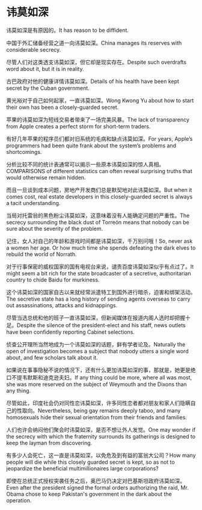 # 讳莫如深

<p><span class="chinese">讳莫如深是有原因的。</span><span class="english">It has reason to be diffident.</span></p>

<p><span class="chinese">中国于外汇储备经营之道一向讳莫如深。</span><span class="english">China manages its reserves with considerable secrecy.</span></p>

<p><span class="chinese">尽管人们对这类透支讳莫如深，但它却是现实存在。</span><span class="english">Despite such overdrafts word about it, but it is in reality.</span></p>

<p><span class="chinese">古巴政府对他的健康详情讳莫如深。</span><span class="english">Details of his health have been kept secret by the Cuban government.</span></p>

<p><span class="chinese">黄光裕对于自己如何起家，一直讳莫如深。</span><span class="english">Wong Kwong Yu about how to start their own has been a closely-guarded secret.</span></p>

<p><span class="chinese">苹果的讳莫如深为短线交易者带来了一场完美风暴。</span><span class="english">The lack of transparency from Apple creates a perfect storm for short-term traders.</span></p>

<p><span class="chinese">有好几年苹果的程序员们都对旧系统的毛病和缺点讳莫如深。</span><span class="english">For years, Apple’s programmers had been quite frank about the system’s problems and shortcomings.</span></p>

<p><span class="chinese">分析比较不同的统计表通常可以揭示一些原本讳莫如深的惊人真相。</span><span class="english">COMPARISONS of different statistics can often reveal surprising truths that would otherwise remain hidden.</span></p>

<p><span class="chinese">而且一旦谈到成本问题，房地产开发商们总是默契地对此讳莫如深。</span><span class="english">But when it comes cost, real estate developers in this closely-guarded secret is always a tacit understanding.</span></p>

<p><span class="chinese">当局对托雷翁的黑色粉尘讳莫如深，这意味着没有人能确定问题的严重性。</span><span class="english">The secrecy surrounding the black dust of Torreón means that nobody can be sure about the severity of the problem.</span></p>

<p><span class="chinese">记住，女人对自己的年龄和游戏时间都是讳莫如深，千万别问哦！</span><span class="english">So, never ask a women her age. Or how much time she spends defeating the dark elves to rebuild the world of Norrath.</span></p>

<p><span class="chinese">对于行事保密的威权国家的国有电视台来说，谴责百度讳莫如深似乎有点过了。</span><span class="english">It might seem a bit rich for the state broadcaster of a secretive, authoritarian country to chide Baidu for murkiness.</span></p>

<p><span class="chinese">这个讳莫如深的国家自古以来就经常派遣特工到国外进行暗杀，迫害和绑架活动。</span><span class="english">The secretive state has a long history of sending agents overseas to carry out assassinations, attacks and kidnappings.</span></p>

<p><span class="chinese">尽管当选总统和他的班子一直讳莫如深，但新闻媒体在报道内阁人选时却把握十足。</span><span class="english">Despite the silence of the president-elect and his staff, news outlets have been confidently reporting Cabinet selections.</span></p>

<p><span class="chinese">侦查公开理所当然地成为一个讳莫如深的话题，鲜有学者论及。</span><span class="english">Naturally the open of investigation becomes a subject that nobody utters a single word about, and few scholars talk about it.</span></p>

<p><span class="chinese">如果说在事事隐秘不说的情况下，还有什么更加讳莫如深的事，那就是，她更是绝口不提韦默斯和迪克逊夫妇。</span><span class="english">If any thing could be more, where all was most, she was more reserved on the subject of Weymouth and the Dixons than any thing.</span></p>

<p><span class="chinese">尽管如此，印度社会仍对同性恋讳莫如深，许多同性恋者都对朋友和家人们隐瞒自己的性取向。</span><span class="english">Nevertheless, being gay remains deeply taboo, and many homosexuals hide their sexual orientation from their friends and families.</span></p>

<p><span class="chinese">人们也许会纳闷他们聚会时讳莫如深，是否不想让外人发觉。</span><span class="english">One may wonder if the secrecy with which the fraternity surrounds its gatherings is designed to keep the layman from discovering.</span></p>

<p><span class="chinese">有多少人会死亡，这一直是讳莫如深，以免危及到有益的富翁大公司？</span><span class="english">How many people will die while this closely guarded secret is kept, so as not to jeopardize the beneficial multimillionaires large corporations?</span></p>

<p><span class="chinese">即使在总统正式授权突袭任务之后，奥巴马仍决定对巴基斯坦政府讳莫如深。</span><span class="english">Even after the president signed the formal orders authorizing the raid, Mr. Obama chose to keep Pakistan's government in the dark about the operation.</span></p>

